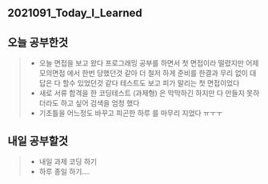 ## 2021091_Today_I_Learned
## 오늘 공부한것
> * 오늘 면접을 보고 왔다 프로그래밍 공부를 하면서 첫 면접이라 떨렸지만 어제 모의면접 에서 한번 당했던것 같아 더 철저 하게 준비를 한결과 무리 없이 대답은 다 할수 있었던것 같다 테스트도 보고 피가 말리는 첫 면접이었다
> * 새로 서류 합격을 한 코딩테스트 (과제형) 은 막막하긴 하지만 다 만들지 못하더라도 하고 싶어 검색을 엄청 했다 
> * 기초틀을 어느정도 바꾸고 피곤한 하루 를 마무리 지었다 ㅠㅜㅜ
## 내일 공부할것
> * 내일 과제 코딩 하기 
> * 하루 종일 하기....
